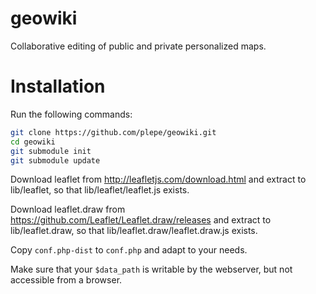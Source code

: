 # geowiki
Collaborative editing of public and private personalized maps.

Installation
============
Run the following commands:
```sh
git clone https://github.com/plepe/geowiki.git
cd geowiki
git submodule init
git submodule update
```

Download leaflet from http://leafletjs.com/download.html and extract to lib/leaflet, so that lib/leaflet/leaflet.js exists.

Download leaflet.draw from https://github.com/Leaflet/Leaflet.draw/releases and extract to lib/leaflet.draw, so that lib/leaflet.draw/leaflet.draw.js exists.

Copy `conf.php-dist` to `conf.php` and adapt to your needs.

Make sure that your `$data_path` is writable by the webserver, but not accessible from a browser.
